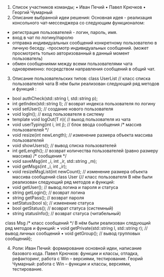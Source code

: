 1.	Список участников команды;
•	Иван Печий 
•	Павел Крючков 
•	Георгий Чумарный
2.	Описание выбранной идеи решения:
Основная идея - реализация  консольного чат-мессенджера со следующим  функционалом:
 - регистрация пользователей - логин, пароль, имя.
 - вход в чат по логину/паролю
- отправка индивидуальных сообщений конкретному пользователю в личную беседу.
-просмотр индивидуальных сообщений.
 (может просмотреть только авторизованный в данный момент пользователь)
 - обмен сообщениями между всеми пользователями чата одновременно:   посредством направления  сообщений в общий чат.

3.	Описание пользовательских типов:
class UserList // класс списка пользователей чата
В нём были реализован следующий  ряд  методов и   функций :
- bool authCheck(std::string l, std::string p);
- int getIndex(std::string l); // возврат индекса пользователя по логину
- void setUser(); // создание нового пользователя
- void logIn(); // вход пользователя в систему
- template<typename T> void logOut(T n){ // выход пользователя из чата
- void userTyping(int i, int j); //  блок ввода сообщения 
/* массив пользователей */
- void resize(int newLength); // изменение размера объекта массива пользователей
- void showUsers(); // вывод списка пользователей
- int getLength(); // возврат количества пользователей (равно размеру массива)
/* сообщения */
- void saveMsg(int _i, int _ir, std::string _m);
- void getMsgs(int _i, int _ir);
- void resizeMsgList(int newCount); // изменение размера объекта массива сообщений
class User {// класс пользователя
В нём были реализован следующий  ряд  методов и   функций:
- void getUser(); // вывод логина и пароля и статуса	
- string getLogin(); // возврат логина
- string getPass(); // возврат пароля
- setStatus(bool s); // изменение статуса
- bool getStatus(); // возврат статуса (системный)
- string statusInfo(); // возврат статуса (читабельный)

class Msg /* класс сообщений */
В нём были реализован следующий  ряд  методов и   функций:
•	void getPrivate(std::string l, std::string r); // вывод личных сообщений
•	void getGroup(); // вывод групповых сообщений};

4.	Роли: 
Иван Печий: формирование основной идеи, написание базового кода.
Павел Крючков: функции и классы, отладка, рефакторинг, работа с Win – версиями, тестирование.
Георий Чумарный: работа с Win – функции и классы, версиями, тестирование.
